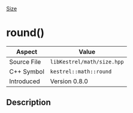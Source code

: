 [Size](index)
# round()
| Aspect | Value |
| --- | --- |
| Source File | `libKestrel/math/size.hpp` |
| C++ Symbol | `kestrel::math::round` |
| Introduced | Version 0.8.0 |
## Description

